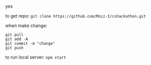 yes


to get repo:
```git clone https://github.com/Moiz-I/cshackathon.git```

when make change:
```
git pull
git add -A
git commit -m "change"
git push
```

to run local server:
```npm start```
